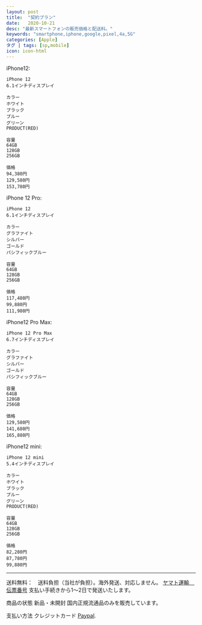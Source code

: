 ```yaml
---
layout: post
title:  "契約プラン"
date:   2020-10-21
desc: "最新スマートフォンの販売価格と配送料。"
keywords: "smartphone,iphone,google,pixel,4a,5G"
categories: [Apple]
タグ | tags: [sp,mobile]
icon: icon-html
---
```


iPhone12:

```
iPhone 12
6.1インチディスプレイ
 
カラー
ホワイト
ブラック
ブルー
グリーン
PRODUCT(RED)

容量
64GB
128GB
256GB

価格
94,380円
129,580円
153,780円

```



iPhone 12 Pro:

```
iPhone 12
6.1インチディスプレイ
 
カラー
グラファイト
シルバー
ゴールド
パシフィックブルー

容量
64GB
128GB
256GB

価格
117,480円
99,880円
111,980円
```

iPhone12 Pro Max:

```
iPhone 12 Pro Max
6.7インチディスプレイ
 
カラー
グラファイト
シルバー
ゴールド
パシフィックブルー

容量
64GB
128GB
256GB

価格
129,580円
141,680円
165,880円

```

iPhone12 mini:

```
iPhone 12 mini
5.4インチディスプレイ
 
カラー
ホワイト
ブラック
ブルー
グリーン
PRODUCT(RED)

容量
64GB
128GB
256GB

価格
82,280円
87,780円
99,880円

```



---



送料無料：　送料負担（当社が負担）。海外発送、対応しません。
[ヤマト運輸　伝票番号](https://toi.kuronekoyamato.co.jp/cgi-bin/tneko)
支払い手続きから1～2日で発送いたします。

商品の状態
新品・未開封
国内正規流通品のみを販売しています。

支払い方法
クレジットカード
[Paypal](https://www.paypal.com/jp/signin?country.x=JP&locale.x=ja_JP).



